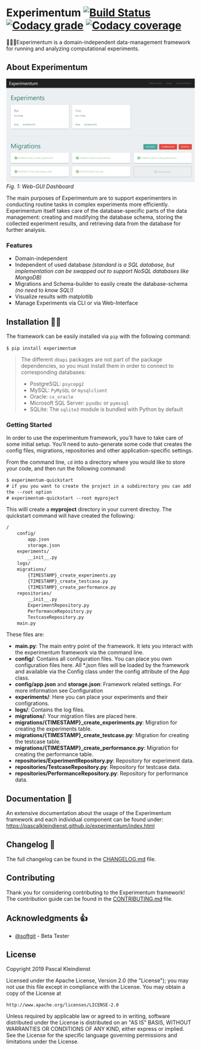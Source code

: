 # Experimentum [![Build Status][build-status-badge]][build-status-link] [![Codacy grade][codacy-quality-badge]][codacy-quality-link] [![Codacy coverage][codacy-coverage-badge]][codacy-coverage-link]

👨‍🔬🔬Experimentum is a domain-independent data-management framework for running and analyzing computational experiments.

## About Experimentum

![Experimentum Dashboard](docs/_static/dashboard.png)
*Fig. 1: Web-GUI Dashboard*

The main purposes of Experimentum are to support experimenters in conducting routine tasks in complex experiments more efficiently. Experimentum itself takes care of the database-specific parts of the data management: creating and modifying the database schema, storing the  collected experiment results, and retrieving data from the database for further analysis.

### Features
- Domain-independent
- Independent of used database *(standard is a SQL database, but implementation can be swapped out to support NoSQL databases like MongoDB)*
- Migrations and Schema-builder to easily create the database-schema *(no need to know SQL!)*
- Visualize results with matplotlib
- Manage Experiments via CLI or via Web-Interface


## Installation 👨‍💻
The framework can be easily installed via `pip` with the following command:

`$ pip install experimentum`

>The different ``dbapi`` packages are not part of the package dependencies, so you must install them in order to connect to corresponding databases:
>* PostgreSQL: ``psycopg2``
>* MySQL: ``PyMySQL`` or ``mysqlclient``
>* Oracle: ``cx_oracle``
>* Microsoft SQL Server: ``pyodbc`` or ``pymssql``
>* SQLite: The ``sqlite3`` module is bundled with Python by default

### Getting Started
In order to use the experimentum framework, you’ll have to take care of some initial setup. You’ll need to auto-generate some code that creates the config files, migrations, repositories and other application-specific settings.

From the command line, `cd` into a directory where you would like to store your code, and then run the following command:

~~~
$ experimentum-quickstart
# if you you want to create the project in a subdirectory you can add the --root option
# experimentum-quickstart --root myproject
~~~

This willl create a **myproject** directory in your current directoy. The quickstart command will have created the following:
```
/
    config/
        app.json
        storage.json
    experiments/
        __init__.py
    logs/
    migrations/
        {TIMESTAMP}_create_experiments.py
        {TIMESTAMP}_create_testcase.py
        {TIMESTAMP}_create_performance.py
    repositories/
        __init__.py
        ExperimentRepository.py
        PerformanceRepository.py
        TestcaseRepository.py
    main.py
```
These files are:

- **main.py**: The main entry point of the framework. It lets you interact with the experimentum framework via the command line.
- **config/**: Contains all configuration files. You can place you own configuration files here. All *.json files will be loaded by the framework and available via the Config class under the config attribute of the App class.
- **config/app.json** and **storage.json**: Framework related settings. For more information see Configuration
- **experiments/**: Here you can place your experiments and their configrations.
- **logs/**: Contains the log files.
- **migrations/**: Your migration files are placed here.
- **migrations/{TIMESTAMP}_create_experiments.py**: Migration for creating the experiments table.
- **migrations/{TIMESTAMP}_create_testcase.py**: Migration for creating the testcase table.
- **migrations/{TIMESTAMP}_create_performance.py**: Migration for creating the performance table.
- **repositories/ExperimentRepository.py**: Repository for experiment data.
- **repositories/TestcaseRepository.py**: Repository for testcase data.
- **repositories/PerformanceRepository.py**: Repository for performance data.


## Documentation 📃
An extensive documentation about the usage of the Experimentum framework and each individual component can be found under: https://pascalkleindienst.github.io/experimentum/index.html

## Changelog 📝
The full changelog can be found in the [CHANGELOG.md](CHANGELOG.md) file.

## Contributing
Thank you for considering contributing to the Experimentum framework! The contribution guide can be found in the [CONTRIBUTING.md](CONTRIBUTING.md) file.

## Acknowledgments 👍
- [@softgit](https://github.com/softgit) - Beta Tester

## License
Copyright 2019 Pascal Kleindienst

Licensed under the Apache License, Version 2.0 (the "License");
you may not use this file except in compliance with the License.
You may obtain a copy of the License at

    http://www.apache.org/licenses/LICENSE-2.0

Unless required by applicable law or agreed to in writing, software
distributed under the License is distributed on an "AS IS" BASIS,
WITHOUT WARRANTIES OR CONDITIONS OF ANY KIND, either express or implied.
See the License for the specific language governing permissions and
limitations under the License.


[build-status-badge]: https://travis-ci.com/PascalKleindienst/experimentum.svg?token=Hv3aZrJaquTDR7zjNhps&branch=master
[build-status-link]:https://travis-ci.com/PascalKleindienst/experimentum

[_codacy-quality-badge]: https://img.shields.io/codacy/grade/e85a2c346ef14265b3986ff7f58b3c7a.svg?style=flat-square
[codacy-quality-badge]: https://api.codacy.com/project/badge/Grade/e85a2c346ef14265b3986ff7f58b3c7a
[codacy-quality-link]: https://www.codacy.com?utm_source=github.com&utm_medium=referral&utm_content=PascalKleindienst/experimentum&utm_campaign=Badge_Grade

[_codacy-coverage-badge]: https://img.shields.io/codacy/coverage/e85a2c346ef14265b3986ff7f58b3c7a.svg?style=flat-square
[codacy-coverage-badge]: https://api.codacy.com/project/badge/Coverage/e85a2c346ef14265b3986ff7f58b3c7a
[codacy-coverage-link]: https://www.codacy.com?utm_source=github.com&amp;utm_medium=referral&amp;utm_content=PascalKleindienst/experimentum&amp;utm_campaign=Badge_Coverage